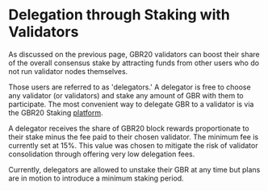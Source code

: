 # Delegation through Staking with Validators

As discussed on the previous page, GBR20 validators can boost their share of the overall consensus stake by attracting funds from other users who do not run validator nodes themselves. 

Those users are referred to as 'delegators.' A delegator is free to choose any validator (or validators) and stake any amount of GBR with them to participate. The most convenient way to delegate GBR to a validator is via the GBR20 Staking [platform](https://staking.gbrscan.com). 

A delegator receives the share of GBR20 block rewards proportionate to their stake minus the fee paid to their chosen validator. The minimum fee is currently set at 15%. This value was chosen to mitigate the risk of validator consolidation through offering very low delegation fees.

Currently, delegators are allowed to unstake their GBR at any time but plans are in motion to introduce a minimum staking period.   
